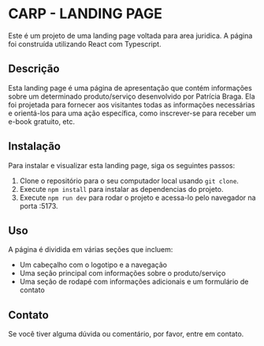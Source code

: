 # CARP - LANDING PAGE

Este é um projeto de uma landing page voltada para area juridica. A página foi construída utilizando React com Typescript.

## Descrição

Esta landing page é uma página de apresentação que contém informações sobre um determinado produto/serviço desenvolvido por Patrícia Braga. Ela foi projetada para fornecer aos visitantes todas as informações necessárias e orientá-los para uma ação específica, como inscrever-se para receber um e-book gratuito, etc.

## Instalação

Para instalar e visualizar esta landing page, siga os seguintes passos:

1. Clone o repositório para o seu computador local usando `git clone`.
2. Execute `npm install` para instalar as dependencias do projeto.
3. Execute `npm run dev` para rodar o projeto e acessa-lo pelo navegador na porta :5173.

## Uso

A página é dividida em várias seções que incluem:

- Um cabeçalho com o logotipo e a navegação
- Uma seção principal com informações sobre o produto/serviço
- Uma seção de rodapé com informações adicionais e um formulário de contato

## Contato

Se você tiver alguma dúvida ou comentário, por favor, entre em contato.
